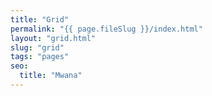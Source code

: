 ```yaml
---
title: "Grid"
permalink: "{{ page.fileSlug }}/index.html"
layout: "grid.html"
slug: "grid"
tags: "pages"
seo:
  title: "Mwana"
---
```



